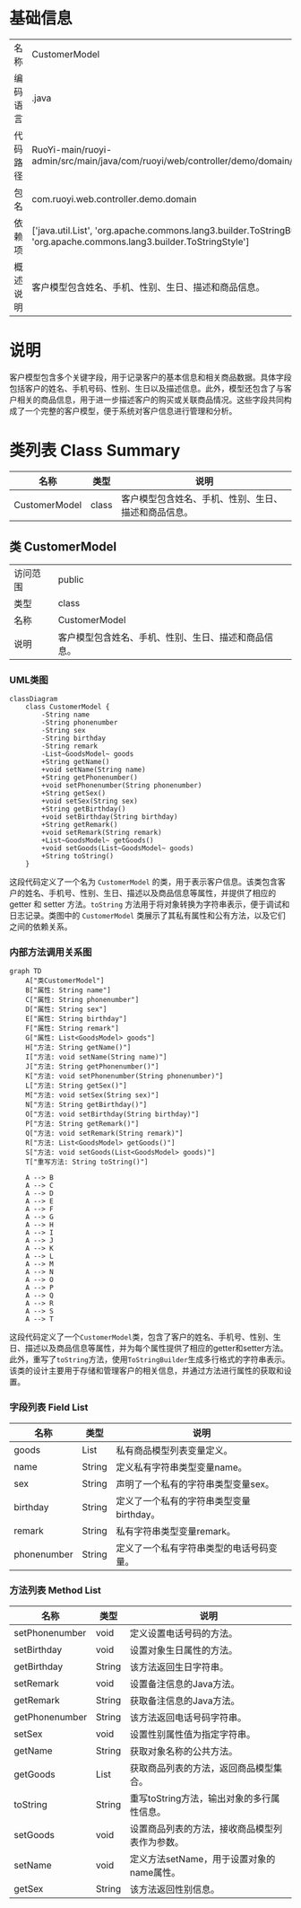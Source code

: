 # 基础信息

|      |      |
|------|------|
| 名称 | CustomerModel |
| 编码语言 | .java |
| 代码路径 | RuoYi-main/ruoyi-admin/src/main/java/com/ruoyi/web/controller/demo/domain/CustomerModel.java |
| 包名 | com.ruoyi.web.controller.demo.domain |
| 依赖项 | ['java.util.List', 'org.apache.commons.lang3.builder.ToStringBuilder', 'org.apache.commons.lang3.builder.ToStringStyle'] |
| 概述说明 | 客户模型包含姓名、手机、性别、生日、描述和商品信息。 |

# 说明

客户模型包含多个关键字段，用于记录客户的基本信息和相关商品数据。具体字段包括客户的姓名、手机号码、性别、生日以及描述信息。此外，模型还包含了与客户相关的商品信息，用于进一步描述客户的购买或关联商品情况。这些字段共同构成了一个完整的客户模型，便于系统对客户信息进行管理和分析。

# 类列表 Class Summary

| 名称   | 类型  | 说明 |
|-------|------|-------------|
| CustomerModel | class | 客户模型包含姓名、手机、性别、生日、描述和商品信息。 |



## 类 CustomerModel

|      |      |
|------|------|
| 访问范围 | public |
| 类型 | class |
| 名称 | CustomerModel |
| 说明 | 客户模型包含姓名、手机、性别、生日、描述和商品信息。 |


### UML类图

```mermaid
classDiagram
    class CustomerModel {
        -String name
        -String phonenumber
        -String sex
        -String birthday
        -String remark
        -List~GoodsModel~ goods
        +String getName()
        +void setName(String name)
        +String getPhonenumber()
        +void setPhonenumber(String phonenumber)
        +String getSex()
        +void setSex(String sex)
        +String getBirthday()
        +void setBirthday(String birthday)
        +String getRemark()
        +void setRemark(String remark)
        +List~GoodsModel~ getGoods()
        +void setGoods(List~GoodsModel~ goods)
        +String toString()
    }
```

这段代码定义了一个名为 `CustomerModel` 的类，用于表示客户信息。该类包含客户的姓名、手机号、性别、生日、描述以及商品信息等属性，并提供了相应的 getter 和 setter 方法。`toString` 方法用于将对象转换为字符串表示，便于调试和日志记录。类图中的 `CustomerModel` 类展示了其私有属性和公有方法，以及它们之间的依赖关系。


### 内部方法调用关系图

```mermaid
graph TD
    A["类CustomerModel"]
    B["属性: String name"]
    C["属性: String phonenumber"]
    D["属性: String sex"]
    E["属性: String birthday"]
    F["属性: String remark"]
    G["属性: List<GoodsModel> goods"]
    H["方法: String getName()"]
    I["方法: void setName(String name)"]
    J["方法: String getPhonenumber()"]
    K["方法: void setPhonenumber(String phonenumber)"]
    L["方法: String getSex()"]
    M["方法: void setSex(String sex)"]
    N["方法: String getBirthday()"]
    O["方法: void setBirthday(String birthday)"]
    P["方法: String getRemark()"]
    Q["方法: void setRemark(String remark)"]
    R["方法: List<GoodsModel> getGoods()"]
    S["方法: void setGoods(List<GoodsModel> goods)"]
    T["重写方法: String toString()"]

    A --> B
    A --> C
    A --> D
    A --> E
    A --> F
    A --> G
    A --> H
    A --> I
    A --> J
    A --> K
    A --> L
    A --> M
    A --> N
    A --> O
    A --> P
    A --> Q
    A --> R
    A --> S
    A --> T
```

这段代码定义了一个`CustomerModel`类，包含了客户的姓名、手机号、性别、生日、描述以及商品信息等属性，并为每个属性提供了相应的getter和setter方法。此外，重写了`toString`方法，使用`ToStringBuilder`生成多行格式的字符串表示。该类的设计主要用于存储和管理客户的相关信息，并通过方法进行属性的获取和设置。

### 字段列表 Field List

| 名称  | 类型  | 说明 |
|-------|-------|------|
| goods | List<GoodsModel> | 私有商品模型列表变量定义。 |
| name | String | 定义私有字符串类型变量name。 |
| sex | String | 声明了一个私有的字符串类型变量sex。 |
| birthday | String | 定义了一个私有的字符串类型变量birthday。 |
| remark | String | 私有字符串类型变量remark。 |
| phonenumber | String | 定义了一个私有字符串类型的电话号码变量。 |

### 方法列表 Method List

| 名称  | 类型  | 说明 |
|-------|-------|------|
| setPhonenumber | void | 定义设置电话号码的方法。 |
| setBirthday | void | 设置对象生日属性的方法。 |
| getBirthday | String | 该方法返回生日字符串。 |
| setRemark | void | 设置备注信息的Java方法。 |
| getRemark | String | 获取备注信息的Java方法。 |
| getPhonenumber | String | 该方法返回电话号码字符串。 |
| setSex | void | 设置性别属性值为指定字符串。 |
| getName | String | 获取对象名称的公共方法。 |
| getGoods | List<GoodsModel> | 获取商品列表的方法，返回商品模型集合。 |
| toString | String | 重写toString方法，输出对象的多行属性信息。 |
| setGoods | void | 设置商品列表的方法，接收商品模型列表作为参数。 |
| setName | void | 定义方法setName，用于设置对象的name属性。 |
| getSex | String | 该方法返回性别信息。 |




